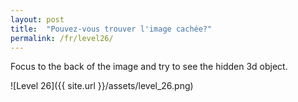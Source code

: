```yaml
---
layout: post
title:  "Pouvez-vous trouver l'image cachée?"
permalink: /fr/level26/
---
```

Focus to the back of the image and try to see the hidden 3d object.

![Level 26]({{ site.url }}/assets/level_26.png)